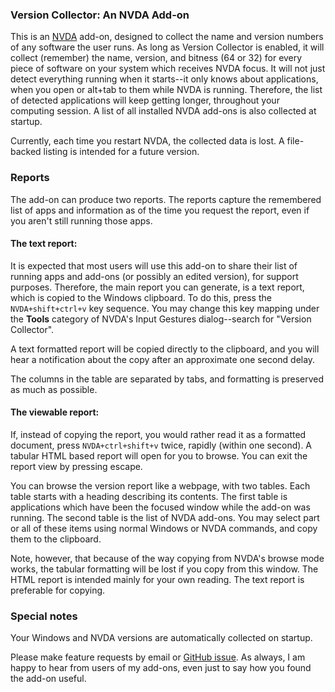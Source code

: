 ### Version Collector: An NVDA Add-on

This is an [NVDA][1] add-on, designed to collect the name and version numbers of any software the user runs.
As long as Version Collector is enabled, it will collect (remember) the name, version, and bitness (64 or 32) for every piece of software on your system which receives NVDA focus.
It will not just detect everything running when it starts--it only knows about applications, when you open or alt+tab to them while NVDA is running.
Therefore, the list of detected applications will keep getting longer, throughout your computing session.
A list of all installed NVDA add-ons is also collected at startup.

Currently, each time you restart NVDA, the collected data is lost.
A file-backed listing is intended for a future version.

### Reports

The add-on can produce two reports.
The reports capture the remembered list of apps and information as of the time you request the report, even if you aren't still running those apps.

#### The text report:

It is expected that most users will use this add-on to share their list of running apps and add-ons (or possibly an edited version), for support purposes.
Therefore, the main report you can generate, is a text report, which is copied to the Windows clipboard.
To do this, press the `NVDA+shift+ctrl+v` key sequence.
You may change this key mapping under the **Tools** category of NVDA's Input Gestures dialog--search for "Version Collector".

A text formatted report will be copied directly to the clipboard, and you will hear a notification about the copy after an approximate one second delay.

The columns in the table are separated by tabs, and formatting is preserved as much as possible.

#### The viewable report:

If, instead of copying the report, you would rather read it as a formatted document, press `NVDA+ctrl+shift+v` twice, rapidly (within one second).
A tabular HTML based report will open for you to browse.
You can exit the report view by pressing escape.

You can browse the version report like a webpage, with two tables.
Each table starts with a heading describing its contents.
The first table is applications which have been the focused window while the add-on was running.
The second table is the list of NVDA add-ons.
You may select part or all of these items using normal Windows or NVDA commands, and copy them to the clipboard.

Note, however, that because of the way copying from NVDA's browse mode works, the tabular formatting will be lost if you copy from this window.
The HTML report is intended mainly for your own reading.
The text report is preferable for copying.

### Special notes

Your Windows and NVDA versions are automatically collected on startup.

Please make feature requests by email or [GitHub issue][2].
As always, I am happy to hear from users of my add-ons, even just to say how you found the add-on useful.

[1]: https://nvaccess.org/
[2]: https://github.com/opensourcesys/versionCollector
